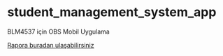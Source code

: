 # student_management_system_app

BLM4537 için OBS Mobil Uygulama

[Rapora buradan ulaşabilirsiniz](https://github.com/canoztas/StudentManagementSystemMobile/blob/main/19290266_blm4537_rapor.pdf)
